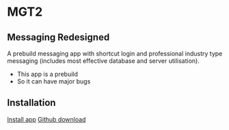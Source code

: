# MGT2 
## Messaging Redesigned 

A prebuild messaging app with shortcut login and professional industry type messaging (includes most effective database and server utilisation).
- This app is a prebuild
- So it can have major bugs

## Installation
[Install app](https://mega.nz/folder/0ZIyFTKC#SxT9JL93IvKD6urG0wCepQ)
[Github download](https://github.com/samvabyat1/mgt2/releases/download/v1.0/app-release.apk)
